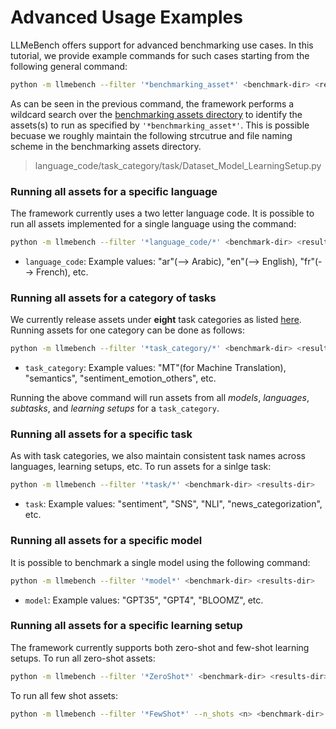# Advanced Usage Examples
LLMeBench offers support for advanced benchmarking use cases. In this tutorial, we provide example commands for such cases starting from the following general command: 

``` bash
python -m llmebench --filter '*benchmarking_asset*' <benchmark-dir> <results-dir>
```

As can be seen in the previous command, the framework performs a wildcard search over the [benchmarking assets directory](https://github.com/qcri/LLMeBench/tree/main/assets) to identify the assets(s) to run as specified by `'*benchmarking_asset*'`. This is possible becuase we roughly maintain the following strcutrue and file naming scheme in the benchmarking assets directory.
> language_code/task_category/task/Dataset_Model_LearningSetup.py


### Running all assets for a specific language
The framework currently uses a two letter language code. It is possible to run all assets implemented for a single language using the command:

```bash
python -m llmebench --filter '*language_code/*' <benchmark-dir> <results-dir>
```
- `language_code`: Example values: "ar"(--> Arabic), "en"(--> English), "fr"(--> French), etc.

  
### Running all assets for a category of tasks
We currently release assets under **eight** task categories as listed [here](https://github.com/qcri/LLMeBench/tree/main/assets/ar). Running assets for one category can be done as follows:
```bash
python -m llmebench --filter '*task_category/*' <benchmark-dir> <results-dir>
```
- `task_category`: Example values: "MT"(for Machine Translation), "semantics", "sentiment_emotion_others", etc.

Running the above command will run assets from all _models_, _languages_, _subtasks_, and _learning setups_ for a `task_category`. 

### Running all assets for a specific task
As with task categories, we also maintain consistent task names across languages, learning setups, etc. To run assets for a sinlge task:

```bash
python -m llmebench --filter '*task/*' <benchmark-dir> <results-dir>
```
- `task`: Example values: "sentiment", "SNS", "NLI", "news_categorization", etc.


### Running all assets for a specific model
It is possible to benchmark a single model using the following command:
```bash
python -m llmebench --filter '*model*' <benchmark-dir> <results-dir>
```
- `model`: Example values: "GPT35", "GPT4", "BLOOMZ", etc.


### Running all assets for a specific learning setup
The framework currently supports both zero-shot and few-shot learning setups. To run all zero-shot assets:
```bash
python -m llmebench --filter '*ZeroShot*' <benchmark-dir> <results-dir>
```
To run all few shot assets:

```bash
python -m llmebench --filter '*FewShot*' --n_shots <n> <benchmark-dir> <results-dir>
```
